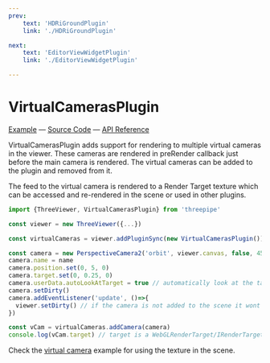 ```yaml
---
prev: 
    text: 'HDRiGroundPlugin'
    link: './HDRiGroundPlugin'

next: 
    text: 'EditorViewWidgetPlugin'
    link: './EditorViewWidgetPlugin'

---
```


# VirtualCamerasPlugin

[//]: # (todo: image)

[Example](https://threepipe.org/examples/#virtual-cameras-plugin/) &mdash;
[Source Code](https://github.com/repalash/threepipe/blob/master/src/plugins/rendering/VirtualCamerasPlugin.ts) &mdash;
[API Reference](https://threepipe.org/docs/classes/VirtualCamerasPlugin.html)

VirtualCamerasPlugin adds support for rendering to multiple virtual cameras in the viewer. These cameras are rendered in preRender callback just before the main camera is rendered. The virtual cameras can be added to the plugin and removed from it.

The feed to the virtual camera is rendered to a Render Target texture which can be accessed and re-rendered in the scene or used in other plugins.

```typescript
import {ThreeViewer, VirtualCamerasPlugin} from 'threepipe'

const viewer = new ThreeViewer({...})

const virtualCameras = viewer.addPluginSync(new VirtualCamerasPlugin())

const camera = new PerspectiveCamera2('orbit', viewer.canvas, false, 45, 1)
camera.name = name
camera.position.set(0, 5, 0)
camera.target.set(0, 0.25, 0)
camera.userData.autoLookAtTarget = true // automatically look at the target (in setDirty)
camera.setDirty()
camera.addEventListener('update', ()=>{
  viewer.setDirty() // if the camera is not added to the scene it wont update automatically when camera.setDirty is called(like from the UI)
})

const vCam = virtualCameras.addCamera(camera)
console.log(vCam.target) // target is a WebGLRenderTarget/IRenderTarget
```

Check the [virtual camera](https://threepipe.org/examples/#virtual-camera/) example for using the texture in the scene.
